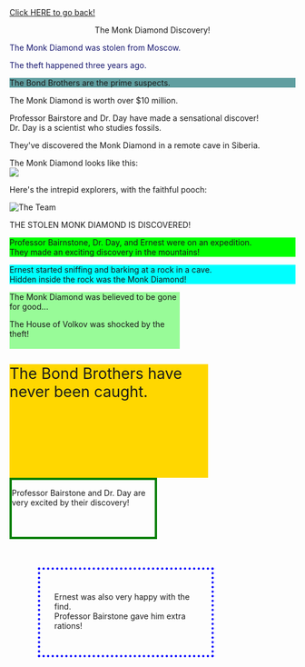 <!DOCTYPE html>
<html>
<head>
	<title>The Monk Diamond</title>
</head>
<body>
		<a href="file:///C:/Users/Justin/Desktop/CodingSkills/MonkDiamondWebsite.html">Click HERE to go back!</a>
	<div style="text-align: center;">
		<p>The Monk Diamond Discovery!</p>
	</div>
	<div style="color: MidnightBlue">
		<p>The Monk Diamond was stolen from Moscow.</p>
		<p>The theft happened three years ago.</p>
	</div>
	<div style="background-color: CadetBlue">
		<p>The Bond Brothers are the prime suspects.</p>
	</div>
	<p>The Monk Diamond is worth over $10 million.</p>
	<p>Professor Bairstore and Dr. Day have made a sensational discover!<br/>
	Dr. Day is a scientist who studies fossils.</p>
	<p>They've discovered the Monk Diamond in a remote cave in Siberia.</p>
	<p>The Monk Diamond looks like this:<br>
	<img src="https://lh3.googleusercontent.com/proxy/OLxSk4fPCMSLaJGRpe2dzgL4ltxWv2D4Ugxtn0eOt46oI2rElTHWz-az6wfz4ZV8gjgmh2z6q6RgCj7fHTFwjZihexg2CaMVgIcsklzIdwpdpH9yzJo" <alt="Monk Diamond"/></p>
	<p>Here's the intrepid explorers, with the faithful pooch:</p>
	<img src="https://getcodingkids.com/team_photo.jpg" alt="The Team"/>
	<p>THE STOLEN MONK DIAMOND IS DISCOVERED!</p>
		<div style="background-color: lime;">
			<p>Professor Bairnstone, Dr. Day, and Ernest were on an expedition.<br/>
			They made an exciting discovery in the mountains!<p/>
		</div>
		<div style="background-color: cyan;">
			<p>Ernest started sniffing and barking at a rock in a cave.<br/>
			Hidden inside the rock was the Monk Diamond!</p>
		</div>
	<div style="background-color: palegreen; height: 100px; width: 300px;">
		<p>The Monk Diamond was believed to be gone for good...</p>
		<p>The House of Volkov was shocked by the theft!</p>
		</div>
	<div style="background-color: gold; height: 200px; width: 350px; font-size: 20pt;">
		<p>The Bond Brothers have never been caught.</p>
	</div>
	<div style="border: 4px solid green; width: 50%; height: 100px;">
		<p>Professor Bairstone and Dr. Day are very excited by their discovery!</p>
	</div>
	<div style= "padding: 25px; margin: 50px; border: 4px dotted blue; width: 50%; height: 100px">
		<p>Ernest was also very happy with the find.<br/>
		Professor Bairstone gave him extra rations!</p>
	</div>
</body>
</html>
